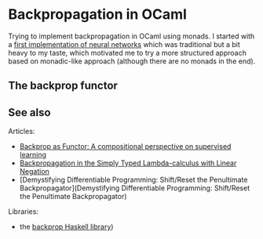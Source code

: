 Backpropagation in OCaml
========================

Trying to implement backpropagation in OCaml using monads. I started with a
[first implementation of neural networks](https://github.com/smimram/ocaml-nn/)
which was traditional but a bit heavy to my taste, which motivated me to try a
more structured approach based on monadic-like approach (although there are no
monads in the end).

## The backprop functor

## See also

Articles:

- [Backprop as Functor: A compositional perspective on supervised
  learning](https://arxiv.org/abs/1711.10455)
- [Backpropagation in the Simply Typed Lambda-calculus with Linear
  Negation](https://arxiv.org/abs/1909.13768v2)
- [Demystifying Differentiable Programming: Shift/Reset the Penultimate
  Backpropagator](Demystifying Differentiable Programming: Shift/Reset the
  Penultimate Backpropagator)

Libraries:

- the [backprop Haskell library](https://backprop.jle.im/))
